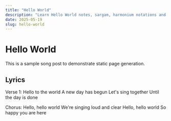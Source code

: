 ```yaml
---
title: "Hello World"
description: "Learn Hello World notes, sargam, harmonium notations and flute notes. Easy step-by-step tutorial for beginners."
date: 2025-05-19
slug: hello-world
---
```


# Hello World

This is a sample song post to demonstrate static page generation.

## Lyrics

Verse 1:
Hello to the world
A new day has begun
Let's sing together
Until the day is done

Chorus:
Hello, hello world
We're singing loud and clear
Hello, hello world
So happy you are here